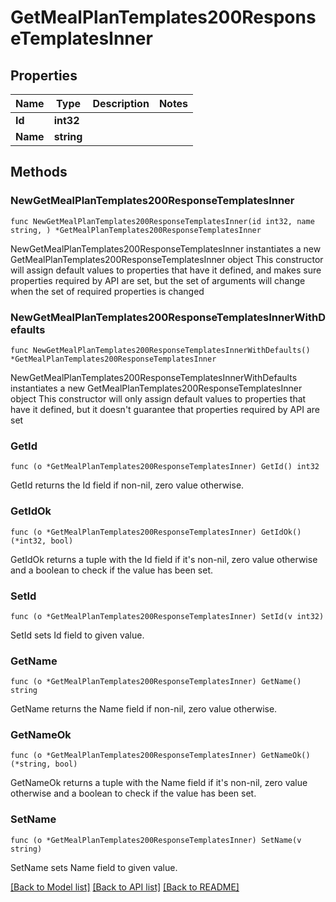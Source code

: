 # GetMealPlanTemplates200ResponseTemplatesInner

## Properties

Name | Type | Description | Notes
------------ | ------------- | ------------- | -------------
**Id** | **int32** |  | 
**Name** | **string** |  | 

## Methods

### NewGetMealPlanTemplates200ResponseTemplatesInner

`func NewGetMealPlanTemplates200ResponseTemplatesInner(id int32, name string, ) *GetMealPlanTemplates200ResponseTemplatesInner`

NewGetMealPlanTemplates200ResponseTemplatesInner instantiates a new GetMealPlanTemplates200ResponseTemplatesInner object
This constructor will assign default values to properties that have it defined,
and makes sure properties required by API are set, but the set of arguments
will change when the set of required properties is changed

### NewGetMealPlanTemplates200ResponseTemplatesInnerWithDefaults

`func NewGetMealPlanTemplates200ResponseTemplatesInnerWithDefaults() *GetMealPlanTemplates200ResponseTemplatesInner`

NewGetMealPlanTemplates200ResponseTemplatesInnerWithDefaults instantiates a new GetMealPlanTemplates200ResponseTemplatesInner object
This constructor will only assign default values to properties that have it defined,
but it doesn't guarantee that properties required by API are set

### GetId

`func (o *GetMealPlanTemplates200ResponseTemplatesInner) GetId() int32`

GetId returns the Id field if non-nil, zero value otherwise.

### GetIdOk

`func (o *GetMealPlanTemplates200ResponseTemplatesInner) GetIdOk() (*int32, bool)`

GetIdOk returns a tuple with the Id field if it's non-nil, zero value otherwise
and a boolean to check if the value has been set.

### SetId

`func (o *GetMealPlanTemplates200ResponseTemplatesInner) SetId(v int32)`

SetId sets Id field to given value.


### GetName

`func (o *GetMealPlanTemplates200ResponseTemplatesInner) GetName() string`

GetName returns the Name field if non-nil, zero value otherwise.

### GetNameOk

`func (o *GetMealPlanTemplates200ResponseTemplatesInner) GetNameOk() (*string, bool)`

GetNameOk returns a tuple with the Name field if it's non-nil, zero value otherwise
and a boolean to check if the value has been set.

### SetName

`func (o *GetMealPlanTemplates200ResponseTemplatesInner) SetName(v string)`

SetName sets Name field to given value.



[[Back to Model list]](../README.md#documentation-for-models) [[Back to API list]](../README.md#documentation-for-api-endpoints) [[Back to README]](../README.md)


